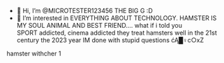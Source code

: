 - 👋 Hi, I’m @MICROTESTER123456 THE BIG G :D
- 👀 I’m interested in EVERYTHING ABOUT TECHNOLOGY.
HAMSTER IS MY SOUL ANIMAL AND BEST FRIEND....
what if i told you  
SPORT addicted, cinema addicted
they treat hamsters well in the 21st century 
the 2023 year
IM done with stupid questions 
ćĄ█♀c○xZ

hamster withcher 1
